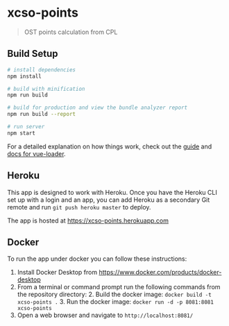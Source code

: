 # xcso-points

> OST points calculation from CPL

## Build Setup

``` bash
# install dependencies
npm install

# build with minification
npm run build

# build for production and view the bundle analyzer report
npm run build --report

# run server
npm start
```

For a detailed explanation on how things work, check out the [guide](http://vuejs-templates.github.io/webpack/) and [docs for vue-loader](http://vuejs.github.io/vue-loader).

## Heroku

This app is designed to work with Heroku.  Once you have the Heroku CLI set up with a login and an app, you can add Heroku as a secondary Git remote and run `git push heroku master` to deploy.

The app is hosted at https://xcso-points.herokuapp.com

## Docker

To run the app under docker you can follow these instructions:

1. Install Docker Desktop from https://www.docker.com/products/docker-desktop
2. From a terminal or command prompt run the following commands from the repository directory:
	2. Build the docker image: `docker build -t xcso-points .`
	3. Run the docker image: `docker run -d -p 8081:8081 xcso-points`
3. Open a web browser and navigate to `http://localhost:8081/`
